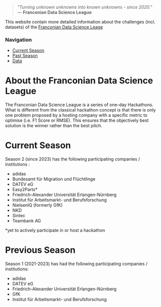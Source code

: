 > *"Turning unknown unknowns into known unknowns - since 2020."*  
> — **Franconian Data Science League**


This website contain more detailed information about the challenges (incl. datasets) of the [Franconian Data Science Leage](https://www.linkedin.com/company/data-science-league)


### Navigation
* [Current Season](/Site/Current_season/)
* [Past Season](/Site/Past_season/)
* [Data](/Site/Data/)


# About the Franconian Data Science League

The Franconian Data Science League is a series of one-day Hackathons. What is different from the classical hackathon concept is that there is only one problem proposed by a hosting company with a specific metric to optimise (i.e. F1 Score or RMSE). This ensures that the objectively best solution is the winner rather than the best pitch.

# Current Season

Season 2 (since 2023) has the following participating companies / institutions :

- adidas
- Bundesamt für Migration und Flüchtlinge
- DATEV eG
- Easy2Parts*
- Friedrich-Alexander Universität Erlangen-Nürnberg
- Institut für Arbeitsmarkt- und Berufsforschung
- NielsenIQ (formerly GfK)
- NKD
- Sintec
- Teambank AG

*yet to actively participate in or host a hackathon

# Previous Season

Season 1 (2021-2023) has had the following participating companies / institutions:

- adidas
- DATEV eG
- Friedrich-Alexander Universität Erlangen-Nürnberg
- GfK
- Institut für Arbeitsmarkt- und Berufsforschung








